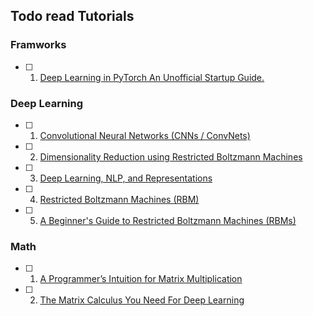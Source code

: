 ## Todo read Tutorials


### Framworks
- [ ] 1. [Deep Learning in PyTorch An Unofficial Startup Guide.](https://iamtrask.github.io/2017/01/15/pytorch-tutorial/)

### Deep Learning
- [ ] 1. [Convolutional Neural Networks (CNNs / ConvNets)](http://cs231n.github.io/convolutional-networks/)
- [ ] 2. [Dimensionality Reduction using Restricted Boltzmann Machines](http://www.stokastik.in/feature-reduction-using-restricted-boltzmann-machines/)
- [ ] 3. [Deep Learning, NLP, and Representations](http://colah.github.io/posts/2014-07-NLP-RNNs-Representations/)
- [ ] 4. [Restricted Boltzmann Machines (RBM)](http://deeplearning.net/tutorial/rbm.html)
- [ ] 5. [A Beginner's Guide to Restricted Boltzmann Machines (RBMs)](https://skymind.ai/wiki/restricted-boltzmann-machine)

### Math
- [ ] 1. [A Programmer’s Intuition for Matrix Multiplication](https://betterexplained.com/articles/matrix-multiplication/)
- [ ] 2. [The Matrix Calculus You Need For Deep Learning](http://explained.ai/matrix-calculus/index.html)


  
